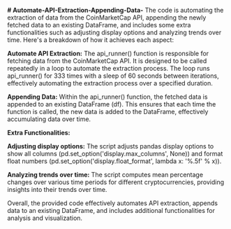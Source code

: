 **# Automate-API-Extraction-Appending-Data-**
The code is automating the extraction of data from the CoinMarketCap API, appending the newly fetched data to an existing DataFrame, and includes some extra functionalities such as adjusting display options and analyzing trends over time. Here's a breakdown of how it achieves each aspect:

**Automate API Extraction:** The api_runner() function is responsible for fetching data from the CoinMarketCap API. It is designed to be called repeatedly in a loop to automate the extraction process. The loop runs api_runner() for 333 times with a sleep of 60 seconds between iterations, effectively automating the extraction process over a specified duration.

**Appending Data:** Within the api_runner() function, the fetched data is appended to an existing DataFrame (df). This ensures that each time the function is called, the new data is added to the DataFrame, effectively accumulating data over time.

**Extra Functionalities:**

**Adjusting display options:** The script adjusts pandas display options to show all columns (pd.set_option('display.max_columns', None)) and format float numbers (pd.set_option('display.float_format', lambda x: '%.5f' % x)).

**Analyzing trends over time:** The script computes mean percentage changes over various time periods for different cryptocurrencies, providing insights into their trends over time.

Overall, the provided code effectively automates API extraction, appends data to an existing DataFrame, and includes additional functionalities for analysis and visualization.
